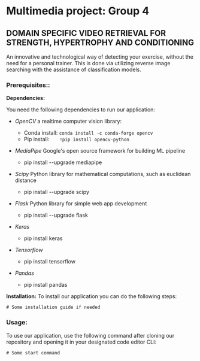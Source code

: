 # Multimedia project: Group 4

## DOMAIN SPECIFIC VIDEO RETRIEVAL FOR STRENGTH, HYPERTROPHY AND CONDITIONING

An innovative and technological way of detecting your exercise, without the need for a personal trainer. This is done via utilizing reverse image searching with the assistance of classification models.

### Prerequisites::

**Dependencies:**

You need the following dependencies to run our application:

- *OpenCV* a realtime computer vision library:
	- Conda install: `conda install -c conda-forge opencv`
	- Pip install: &nbsp;&nbsp;&nbsp;&nbsp;&nbsp; `!pip install opencv-python`

- *MediaPipe* Google's open source framework for building ML pipeline
	- pip install --upgrade mediapipe

- *Scipy* Python library for mathematical computations, such as euclidean distance
	- pip install --upgrade scipy

- *Flask* Python library for simple web app development
	- pip install --upgrade flask
 - *Keras*
   	- pip install keras
- *Tensorflow*
	- pip install tensorflow
 - *Pandas*
 	- pip install pandas 

**Installation:**
To install our application you can do the following steps:

```
# Some installation guide if needed
```

### Usage:
To use our application, use the following command after cloning our repository and opening it in your designated code editor CLI:

```
# Some start command 
```
